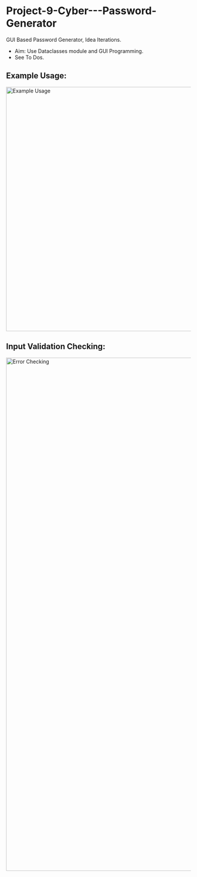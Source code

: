 # Project-9-Cyber---Password-Generator
GUI Based Password Generator, Idea Iterations.  
- Aim: Use Dataclasses module and GUI Programming.  
- See To Dos. 

## Example Usage: 
<img width="664" alt="Example Usage" src="https://user-images.githubusercontent.com/124969526/221507170-b4568112-91b4-4382-92da-ee2e98e0c582.png">


## Input Validation Checking: 
<img width="1395" alt="Error Checking" src="https://user-images.githubusercontent.com/124969526/221506830-63c8a1c0-ff0d-4d15-9d9d-a3493e0809f0.png">
